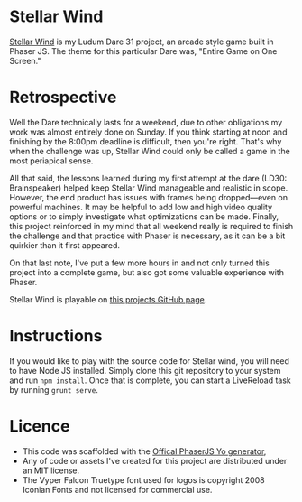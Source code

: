 Stellar Wind
====

[Stellar Wind](http://bunchopunch.github.io/Wind/) is my Ludum Dare 31 project, an arcade style game built in Phaser JS. The theme for this particular Dare was, "Entire Game on One Screen." 

# Retrospective
Well the Dare technically lasts for a weekend, due to other obligations my work was almost entirely done on Sunday. If you think starting at noon and finishing by the 8:00pm deadline is difficult, then you're right. That's why when the challenge was up, Stellar Wind could only be called a game in the most periapical sense. 

All that said, the lessons learned during my first attempt at the dare (LD30: Brainspeaker) helped keep Stellar Wind manageable and realistic in scope. However, the end product has issues with frames being dropped—even on powerful machines. It may be helpful to add low and high video quality options or to simply investigate what optimizations can be made. Finally, this project reinforced in my mind that all weekend really is required to finish the challenge and that practice with Phaser is necessary, as it can be a bit quirkier than it first appeared.

On that last note, I've put a few more hours in and not only turned this project into a complete game, but also got some valuable experience with Phaser.

Stellar Wind is playable on [this projects GitHub page](http://bunchopunch.github.io/Wind/).

# Instructions
If you would like to play with the source code for Stellar wind, you will need to have Node JS installed. Simply clone this git repository to your system and run `npm install`. Once that is complete, you can start a LiveReload task by running `grunt serve`.

# Licence
- This code was scaffolded with the [Offical PhaserJS Yo generator](https://github.com/codevinsky/generator-phaser-official), 
- Any of code or assets I've created for this project are distributed under an MIT license.
- The Vyper Falcon Truetype font used for logos is copyright 2008 Iconian Fonts and not licensed for commercial use.

